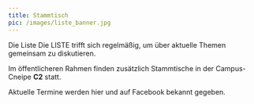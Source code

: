 ```yaml
---
title: Stammtisch
pic: /images/liste_banner.jpg
---
```


Die Liste Die LISTE trifft sich regelmäßig, um über aktuelle Themen gemeinsam zu diskutieren.

Im öffentlicheren Rahmen finden zusätzlich Stammtische in der Campus-Cneipe **C2** statt. 

Aktuelle Termine werden hier und auf Facebook bekannt gegeben.
